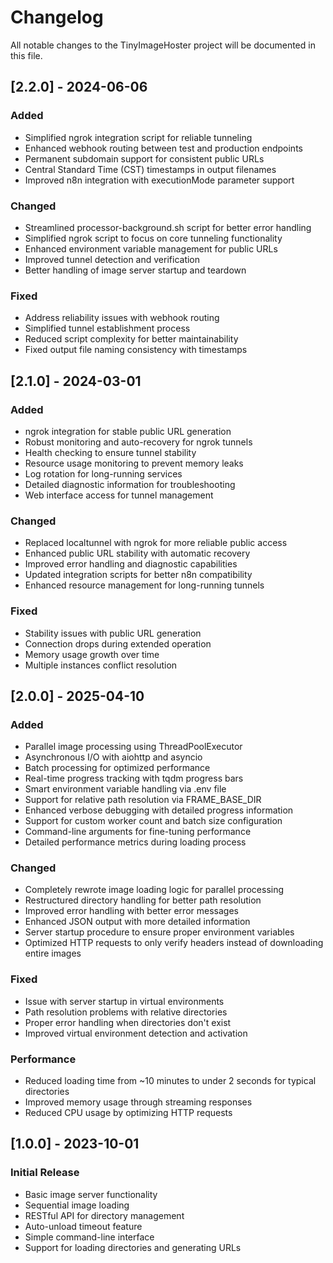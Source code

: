 # Changelog

All notable changes to the TinyImageHoster project will be documented in this file.

## [2.2.0] - 2024-06-06

### Added
- Simplified ngrok integration script for reliable tunneling
- Enhanced webhook routing between test and production endpoints
- Permanent subdomain support for consistent public URLs
- Central Standard Time (CST) timestamps in output filenames
- Improved n8n integration with executionMode parameter support

### Changed
- Streamlined processor-background.sh script for better error handling
- Simplified ngrok script to focus on core tunneling functionality
- Enhanced environment variable management for public URLs
- Improved tunnel detection and verification
- Better handling of image server startup and teardown

### Fixed
- Address reliability issues with webhook routing
- Simplified tunnel establishment process
- Reduced script complexity for better maintainability
- Fixed output file naming consistency with timestamps

## [2.1.0] - 2024-03-01

### Added
- ngrok integration for stable public URL generation
- Robust monitoring and auto-recovery for ngrok tunnels
- Health checking to ensure tunnel stability
- Resource usage monitoring to prevent memory leaks
- Log rotation for long-running services
- Detailed diagnostic information for troubleshooting
- Web interface access for tunnel management

### Changed
- Replaced localtunnel with ngrok for more reliable public access
- Enhanced public URL stability with automatic recovery
- Improved error handling and diagnostic capabilities
- Updated integration scripts for better n8n compatibility
- Enhanced resource management for long-running tunnels

### Fixed
- Stability issues with public URL generation
- Connection drops during extended operation
- Memory usage growth over time
- Multiple instances conflict resolution

## [2.0.0] - 2025-04-10

### Added
- Parallel image processing using ThreadPoolExecutor
- Asynchronous I/O with aiohttp and asyncio
- Batch processing for optimized performance
- Real-time progress tracking with tqdm progress bars
- Smart environment variable handling via .env file
- Support for relative path resolution via FRAME_BASE_DIR
- Enhanced verbose debugging with detailed progress information
- Support for custom worker count and batch size configuration
- Command-line arguments for fine-tuning performance
- Detailed performance metrics during loading process

### Changed
- Completely rewrote image loading logic for parallel processing
- Restructured directory handling for better path resolution
- Improved error handling with better error messages
- Enhanced JSON output with more detailed information
- Server startup procedure to ensure proper environment variables
- Optimized HTTP requests to only verify headers instead of downloading entire images

### Fixed
- Issue with server startup in virtual environments
- Path resolution problems with relative directories
- Proper error handling when directories don't exist
- Improved virtual environment detection and activation

### Performance
- Reduced loading time from ~10 minutes to under 2 seconds for typical directories
- Improved memory usage through streaming responses
- Reduced CPU usage by optimizing HTTP requests

## [1.0.0] - 2023-10-01

### Initial Release
- Basic image server functionality
- Sequential image loading
- RESTful API for directory management
- Auto-unload timeout feature
- Simple command-line interface
- Support for loading directories and generating URLs 